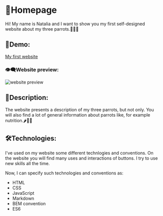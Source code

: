 # 📂Homepage
Hi! My name is Natalia and I want to show you my first self-designed website about my three parrots.🦜🦜🦜

## 📎Demo:
[My first website](https://maxnatalia.github.io/homepage/)

### 👁‍🗨Website preview:
![website preview](https://i.postimg.cc/yN5JQsBT/Animation-Website.gif)

## 📎Description:
The website presents a description of my three parrots, but not only. You will also find a lot of general information about parrots like, for example nutrition.🌶🍊🍎

## 🛠Technologies:
I've used on my website some different technlogies and conventions. On the website you will find many uses and interactions of buttons. I try to use new skills all the time.

Now, I can specify such technologies and conventions as:
- HTML
- CSS
- JavaScript
- Markdown
- BEM convention
- ES6


